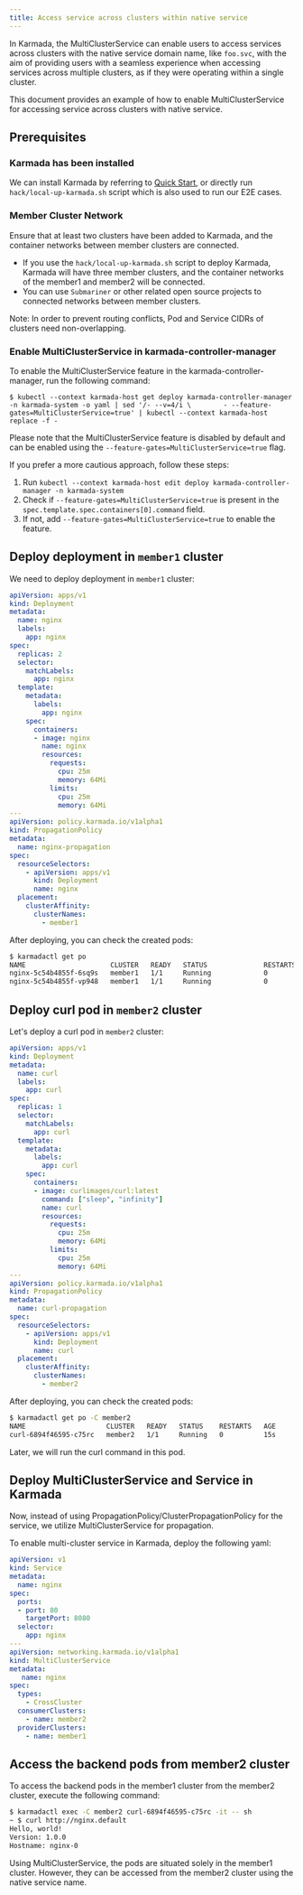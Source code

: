```yaml
---
title: Access service across clusters within native service
---
```


In Karmada, the MultiClusterService can enable users to access services across clusters with the native service domain name, like `foo.svc`, with the aim of providing users with a seamless experience when accessing services across multiple clusters, as if they were operating within a single cluster.

This document provides an example of how to enable MultiClusterService for accessing service across clusters with native service.

## Prerequisites

### Karmada has been installed

We can install Karmada by referring to [Quick Start](https://github.com/karmada-io/karmada#quick-start), or directly run `hack/local-up-karmada.sh` script which is also used to run our E2E cases.

### Member Cluster Network

Ensure that at least two clusters have been added to Karmada, and the container networks between member clusters are connected.

* If you use the `hack/local-up-karmada.sh` script to deploy Karmada, Karmada will have three member clusters, and the container networks of the member1 and member2 will be connected.
* You can use `Submariner` or other related open source projects to connected networks between member clusters.

Note: In order to prevent routing conflicts, Pod and Service CIDRs of clusters need non-overlapping.

### Enable MultiClusterService in karmada-controller-manager

To enable the MultiClusterService feature in the karmada-controller-manager, run the following command:

```shell
$ kubectl --context karmada-host get deploy karmada-controller-manager -n karmada-system -o yaml | sed '/- --v=4/i \        - --feature-gates=MultiClusterService=true' | kubectl --context karmada-host replace -f -
```

Please note that the MultiClusterService feature is disabled by default and can be enabled using the `--feature-gates=MultiClusterService=true` flag.

If you prefer a more cautious approach, follow these steps:

1. Run `kubectl --context karmada-host edit deploy karmada-controller-manager -n karmada-system`
2. Check if `--feature-gates=MultiClusterService=true` is present in the `spec.template.spec.containers[0].command` field.
3. If not, add `--feature-gates=MultiClusterService=true` to enable the feature.

## Deploy deployment in `member1` cluster

We need to deploy deployment in `member1` cluster:
```yaml
apiVersion: apps/v1
kind: Deployment
metadata:
  name: nginx
  labels:
    app: nginx
spec:
  replicas: 2
  selector:
    matchLabels:
      app: nginx
  template:
    metadata:
      labels:
        app: nginx
    spec:
      containers:
      - image: nginx
        name: nginx
        resources:
          requests:
            cpu: 25m
            memory: 64Mi
          limits:
            cpu: 25m
            memory: 64Mi
---
apiVersion: policy.karmada.io/v1alpha1
kind: PropagationPolicy
metadata:
  name: nginx-propagation
spec:
  resourceSelectors:
    - apiVersion: apps/v1
      kind: Deployment
      name: nginx
  placement:
    clusterAffinity:
      clusterNames:
        - member1
```

After deploying, you can check the created pods:
```sh
$ karmadactl get po
NAME                     CLUSTER   READY   STATUS              RESTARTS   AGE
nginx-5c54b4855f-6sq9s   member1   1/1     Running             0          28s
nginx-5c54b4855f-vp948   member1   1/1     Running             0          28s
```

## Deploy curl pod in `member2` cluster

Let's deploy a curl pod in `member2` cluster:
```yaml
apiVersion: apps/v1
kind: Deployment
metadata:
  name: curl
  labels:
    app: curl
spec:
  replicas: 1
  selector:
    matchLabels:
      app: curl
  template:
    metadata:
      labels:
        app: curl
    spec:
      containers:
      - image: curlimages/curl:latest
        command: ["sleep", "infinity"]
        name: curl
        resources:
          requests:
            cpu: 25m
            memory: 64Mi
          limits:
            cpu: 25m
            memory: 64Mi
---
apiVersion: policy.karmada.io/v1alpha1
kind: PropagationPolicy
metadata:
  name: curl-propagation
spec:
  resourceSelectors:
    - apiVersion: apps/v1
      kind: Deployment
      name: curl
  placement:
    clusterAffinity:
      clusterNames:
        - member2
```


After deploying, you can check the created pods:
```sh
$ karmadactl get po -C member2
NAME                    CLUSTER   READY   STATUS    RESTARTS   AGE
curl-6894f46595-c75rc   member2   1/1     Running   0          15s
```

Later, we will run the curl command in this pod.

## Deploy MultiClusterService and Service in Karmada

Now, instead of using PropagationPolicy/ClusterPropagationPolicy for the service, we utilize MultiClusterService for propagation.

To enable multi-cluster service in Karmada, deploy the following yaml:
```yaml
apiVersion: v1
kind: Service
metadata:
  name: nginx
spec:
  ports:
  - port: 80
    targetPort: 8080
  selector:
    app: nginx
---
apiVersion: networking.karmada.io/v1alpha1
kind: MultiClusterService
metadata:
   name: nginx
spec:
  types:
    - CrossCluster
  consumerClusters:
    - name: member2
  providerClusters:
    - name: member1
```

## Access the backend pods from member2 cluster

To access the backend pods in the member1 cluster from the member2 cluster, execute the following command:
```sh
$ karmadactl exec -C member2 curl-6894f46595-c75rc -it -- sh
~ $ curl http://nginx.default
Hello, world!
Version: 1.0.0
Hostname: nginx-0
```

Using MultiClusterService, the pods are situated solely in the member1 cluster. However, they can be accessed from the member2 cluster using the native service name.
